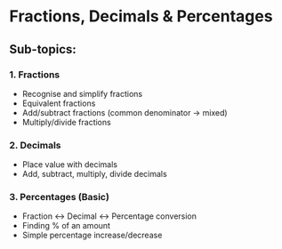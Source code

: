 # Fractions, Decimals & Percentages

## Sub-topics:

### 1. Fractions
- Recognise and simplify fractions
- Equivalent fractions
- Add/subtract fractions (common denominator → mixed)
- Multiply/divide fractions

### 2. Decimals
- Place value with decimals
- Add, subtract, multiply, divide decimals

### 3. Percentages (Basic)
- Fraction ↔ Decimal ↔ Percentage conversion
- Finding % of an amount
- Simple percentage increase/decrease